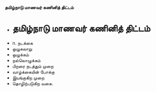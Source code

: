 **தமிழ்நாடு மாணவர் கணினித் திட்டம்**
- # தமிழ்நாடு மாணவர் கணினித் திட்டம்
- n. நடக்கை
- ஒழுகலாறு
- ஒழுக்கம்
- நல்லொழுக்கம்
- பிறரை நடத்தும் முறை
- வாழ்க்கையின் போக்கு
- இயங்குகிற முறை
- தொழிற்படுகிற வகை.

